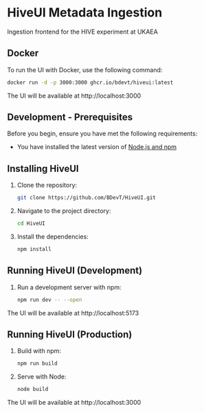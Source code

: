 # HiveUI Metadata Ingestion

Ingestion frontend for the HIVE experiment at UKAEA

## Docker

To run the UI with Docker, use the following command:

```sh
docker run -d -p 3000:3000 ghcr.io/bdevt/hiveui:latest
```

The UI will be available at http://localhost:3000

## Development - Prerequisites

Before you begin, ensure you have met the following requirements:

- You have installed the latest version of [Node.js and npm](https://nodejs.org/en/download/)

## Installing HiveUI

1. Clone the repository:

   ```sh
   git clone https://github.com/BDevT/HiveUI.git
   ```

2. Navigate to the project directory:

   ```sh
   cd HiveUI
   ```

3. Install the dependencies:
   ```sh
   npm install
   ```

## Running HiveUI (Development)

1. Run a development server with npm:
   ```sh
   npm run dev -- --open
   ```

The UI will be available at http://localhost:5173

## Running HiveUI (Production)

1. Build with npm:
   ```sh
   npm run build
   ```
2. Serve with Node:
   ```sh
   node build
   ```

The UI will be available at http://localhost:3000
